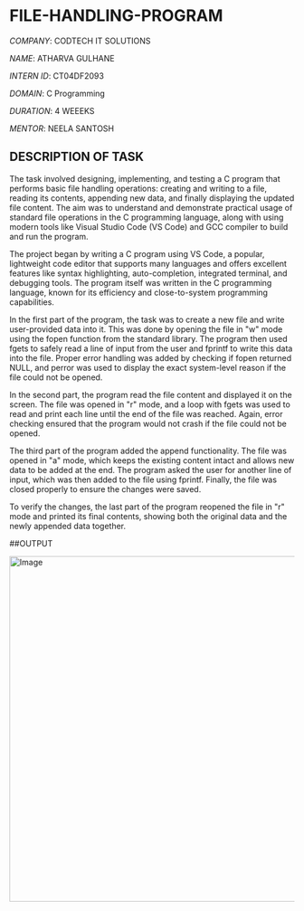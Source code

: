 # FILE-HANDLING-PROGRAM

*COMPANY*: CODTECH IT SOLUTIONS

*NAME*: ATHARVA GULHANE

*INTERN ID*: CT04DF2093

*DOMAIN*: C Programming

*DURATION*: 4 WEEEKS

*MENTOR*: NEELA SANTOSH

## DESCRIPTION OF TASK

The task involved designing, implementing, and testing a C program that performs basic file handling operations: creating and writing to a file, reading its contents, appending new data, and finally displaying the updated file content. The aim was to understand and demonstrate practical usage of standard file operations in the C programming language, along with using modern tools like Visual Studio Code (VS Code) and GCC compiler to build and run the program.

The project began by writing a C program using VS Code, a popular, lightweight code editor that supports many languages and offers excellent features like syntax highlighting, auto-completion, integrated terminal, and debugging tools. The program itself was written in the C programming language, known for its efficiency and close-to-system programming capabilities.

In the first part of the program, the task was to create a new file and write user-provided data into it. This was done by opening the file in "w" mode using the fopen function from the standard library. The program then used fgets to safely read a line of input from the user and fprintf to write this data into the file. Proper error handling was added by checking if fopen returned NULL, and perror was used to display the exact system-level reason if the file could not be opened.

In the second part, the program read the file content and displayed it on the screen. The file was opened in "r" mode, and a loop with fgets was used to read and print each line until the end of the file was reached. Again, error checking ensured that the program would not crash if the file could not be opened.

The third part of the program added the append functionality. The file was opened in "a" mode, which keeps the existing content intact and allows new data to be added at the end. The program asked the user for another line of input, which was then added to the file using fprintf. Finally, the file was closed properly to ensure the changes were saved.

To verify the changes, the last part of the program reopened the file in "r" mode and printed its final contents, showing both the original data and the newly appended data together.

##OUTPUT

<img width="1095" height="611" alt="Image" src="https://github.com/user-attachments/assets/44af7432-67e3-48ef-85c9-68282e365471" />

